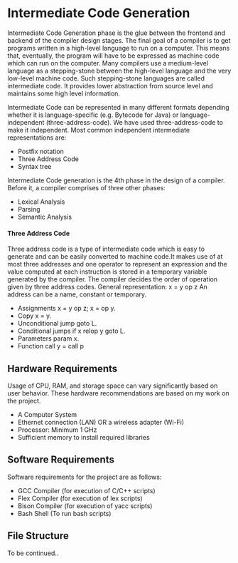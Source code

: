 # Intermediate Code Generation
Intermediate Code Generation phase is the glue between the frontend and backend of the compiler design stages. The final goal of a compiler is to get programs written in a
high-level language to run on a computer. This means that, eventually, the program will   have to be expressed as machine code which can run on the computer. Many compilers     use a medium-level language as a stepping-stone between the high-level language and the very low-level machine code. Such stepping-stone languages are called intermediate code.    It provides lower abstraction from source level and maintains some high level information.
  
Intermediate Code can be represented in many different formats depending whether it is language-specific (e.g. Bytecode for Java) or language-independent (three-address-code). We have used three-address-code to make it independent.
Most common independent intermediate representations are:
- Postfix notation
- Three Address Code
- Syntax tree
  
Intermediate Code generation is the 4th phase in the design of a compiler. Before it, a compiler comprises of three other phases:
  - Lexical Analysis
  - Parsing
  - Semantic Analysis 
  
#### Three Address Code

Three address code is a type of intermediate code which is easy to generate and can be  easily converted to machine code.It makes use of at most three addresses and one     operator to represent an expression and the value computed at each instruction is stored in a temporary variable generated by the compiler. The compiler decides the order of operation  given by three address codes.
General representation: x = y op z
An address can be a name, constant or temporary.
- Assignments x = y op z; x = op y.
- Copy x = y.
- Unconditional jump goto L.
- Conditional jumps if x relop y goto L.
- Parameters param x.
- Function call y = call p
  
## Hardware Requirements  
  
Usage of CPU, RAM, and storage space can vary significantly based on user behavior. These hardware recommendations are based on my work on the project.    
- A Computer System
- Ethernet connection (LAN) OR a wireless adapter (Wi-Fi)
- Processor: Minimum 1 GHz
- Sufficient memory to install required libraries

## Software Requirements  
  
Software requirements for the project are as follows:  
- GCC Compiler (for execution of C/C++ scripts)
- Flex Compiler (for execution of lex scripts)
- Bison Compiler (for execution of yacc scripts)
- Bash Shell (To run bash scripts)

## File Structure
  
  To be continued..

